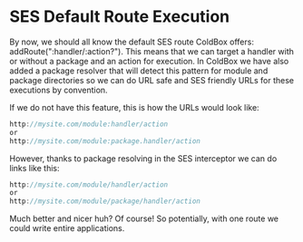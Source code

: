 # SES Default Route Execution

By now, we should all know the default SES route ColdBox offers: addRoute(":handler/:action?"). This means that we can target a handler with or without a package and an action for execution. In ColdBox we have also added a package resolver that will detect this pattern for module and package directories so we can do URL safe and SES friendly URLs for these executions by convention.

If we do not have this feature, this is how the URLs would look like:

```js
http://mysite.com/module:handler/action
or
http://mysite.com/module:package.handler/action
```

However, thanks to package resolving in the SES interceptor we can do links like this: 

```js
http://mysite.com/module/handler/action
or
http://mysite.com/module/package/handler/action
```

Much better and nicer huh? Of course! So potentially, with one route we could write entire applications.

